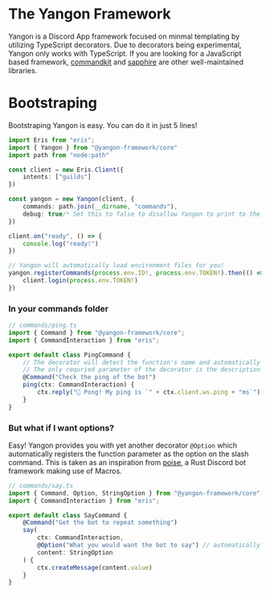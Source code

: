 # The Yangon Framework

Yangon is a Discord App framework focused on minmal templating by utilizing TypeScript decorators. Due to decorators being experimental, Yangon only works with TypeScript. If you are looking for a JavaScript based framework, [commandkit](https://commandkit.js.org) and [sapphire](https://sapphirejs.dev) are other well-maintained libraries.

# Bootstraping

Bootstraping Yangon is easy. You can do it in just 5 lines!

```ts
import Eris from "eris";
import { Yangon } from "@yangon-framework/core"
import path from "node:path"

const client = new Eris.Client({
    intents: ["guilds"]
})

const yangon = new Yangon(client, {
    commands: path.join(__dirname, "commands"),
    debug: true/* Set this to false to disallow Yangon to print to the terminal */
})

client.on("ready", () => {
    console.log("ready!")
})

// Yangon will automatically load environment files for you!
yangon.registerCommands(process.env.ID!, process.env.TOKEN!).then(() => {
    client.login(process.env.TOKEN!)
})
```

### In your commands folder

```ts
// commands/ping.ts
import { Command } from "@yangon-framework/core";
import { CommandInteraction } from "eris";

export default class PingCommand {
    // The decorator will detect the function's name and automatically build the command accordingly
    // The only requried parameter of the decorator is the description
    @Command("Check the ping of the bot")
    ping(ctx: CommandInteraction) {
        ctx.reply("🏓 Pong! My ping is `" + ctx.client.ws.ping + "ms`")
    }
}
```

### But what if I want options?

Easy! Yangon provides you with yet another decorator `@Option` which automatically registers the function parameter as the option on the slash command. This is taken as an inspiration from [poise](https://github.com/serenity-rs/poise), a Rust Discord bot framework making use of Macros.

```ts
// commands/say.ts
import { Command, Option, StringOption } from "@yangon-framework/core";
import { CommandInteraction } from "eris";

export default class SayCommand {
    @Command("Get the bot to repeat something")
    say(
        ctx: CommandInteraction,
        @Option("What you would want the bot to say") // automatically register the option
        content: StringOption
    ) {
        ctx.createMessage(content.value)
    }
}
```